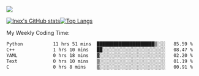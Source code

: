 ![](https://komarev.com/ghpvc/?username=lnexenl&style=flat-square&color=orange)

[![lnex's GitHub stats](https://github-readme-stats.vercel.app/api?username=lnexenl&count_private=true&show_icons=true)](https://github.com/anuraghazra/github-readme-stats)[![Top Langs](https://github-readme-stats.vercel.app/api/top-langs/?username=lnexenl&layout=compact&langs_count=8&exclude_repo=32-bit-MIPS-CPU)](https://github.com/anuraghazra/github-readme-stats)

My Weekly Coding Time:
<!--START_SECTION:waka-->

```txt
Python           11 hrs 51 mins  █████████████████████▒░░░   85.59 %
C++              1 hrs 10 mins   ██░░░░░░░░░░░░░░░░░░░░░░░   08.47 %
YAML             0 hrs 18 mins   ▓░░░░░░░░░░░░░░░░░░░░░░░░   02.20 %
Text             0 hrs 10 mins   ▒░░░░░░░░░░░░░░░░░░░░░░░░   01.19 %
C                0 hrs 8 mins    ▒░░░░░░░░░░░░░░░░░░░░░░░░   00.91 %
```

<!--END_SECTION:waka-->


